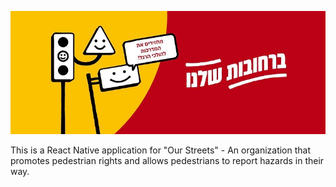 <p align="center">
<img src="banner.jpg">
</p>


This is a React Native application for "Our Streets" - An organization that promotes pedestrian rights and allows pedestrians to report hazards in their way.
